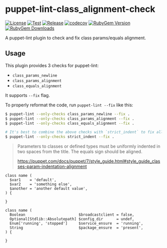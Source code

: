 # puppet-lint-class_alignment-check

[![License](https://img.shields.io/github/license/anhpt379/puppet-lint-class_alignment-check.svg)](https://github.com/anhpt379/puppet-lint-class_alignment-check/blob/master/LICENSE)
[![Test](https://github.com/anhpt379/puppet-lint-class_alignment-check/actions/workflows/test.yml/badge.svg)](https://github.com/anhpt379/puppet-lint-class_alignment-check/actions/workflows/test.yml)
[![Release](https://github.com/anhpt379/puppet-lint-class_alignment-check/actions/workflows/release.yml/badge.svg)](https://github.com/anhpt379/puppet-lint-class_alignment-check/actions/workflows/release.yml)
[![codecov](https://codecov.io/gh/anhpt379/puppet-lint-class_alignment-check/branch/master/graph/badge.svg?token=2DI8JYJ8AZ)](https://codecov.io/gh/anhpt379/puppet-lint-class_alignment-check)
[![RubyGem Version](https://img.shields.io/gem/v/puppet-lint-class_alignment-check.svg)](https://rubygems.org/gems/puppet-lint-class_alignment-check)
[![RubyGem Downloads](https://img.shields.io/gem/dt/puppet-lint-class_alignment-check.svg)](https://rubygems.org/gems/puppet-lint-class_alignment-check)

A puppet-lint plugin to check and fix class params/equals alignment.

## Usage

This plugin provides 3 checks for puppet-lint:

- `class_params_newline`
- `class_params_alignment`
- `class_equals_alignment`

It supports `--fix` flag.

To properly reformat the code, run `puppet-lint --fix` like this:

```bash
$ puppet-lint --only-checks class_params_newline --fix .
$ puppet-lint --only-checks class_params_alignment --fix .
$ puppet-lint --only-checks class_equals_alignment --fix .

# It's best to combine the above checks with `strict_indent` to fix all remaining issues
$ puppet-lint --only-checks strict_indent --fix .

```

> Parameters to classes or defined types must be uniformly indented in two
> spaces from the title. The equals sign should be aligned.
>
> <https://puppet.com/docs/puppet/7/style_guide.html#style_guide_classes-param-indentation-alignment>

```puppet
class name (
  $var1    = 'default',
  $var2    = 'something else',
  $another = 'another default value',
) {

}
```

```puppet
class name (
  Boolean                        $broadcastclient = false,
  Optional[Stdlib::Absolutepath] $config_dir      = undef,
  Enum['running', 'stopped']     $service_ensure  = 'running',
  String                         $package_ensure  = 'present',
) {

}
```

